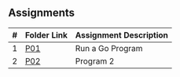 ##  Assignments

|   #   | Folder Link | Assignment Description |
| :---: | ----------- | ---------------------- |
|   1   | [P01](https://github.com/huyngo878/4143-PLC-HuyNgo/tree/main/Assignments/P01)    |  Run a Go Program |
|  2    | [P02](https://github.com/huyngo878/4143-PLC-HuyNgo/tree/main/Assignments/P02) | Program 2 |
